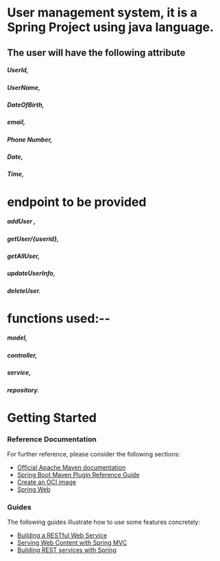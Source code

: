 # User management system, it is a Spring Project using java language.
## The user will have the following attribute
##### UserId,
##### UserName,
##### DateOfBirth,
##### email,
##### Phone Number,
##### Date,
##### Time,
  
# endpoint to be provided 
##### addUser ,
##### getUser/{userid},
##### getAllUser,
##### updateUserInfo,
##### deleteUser.

# functions used:--
##### model,
##### controller,
##### service,
##### repository.


# Getting Started

### Reference Documentation
For further reference, please consider the following sections:

* [Official Apache Maven documentation](https://maven.apache.org/guides/index.html)
* [Spring Boot Maven Plugin Reference Guide](https://docs.spring.io/spring-boot/docs/3.0.2/maven-plugin/reference/html/)
* [Create an OCI image](https://docs.spring.io/spring-boot/docs/3.0.2/maven-plugin/reference/html/#build-image)
* [Spring Web](https://docs.spring.io/spring-boot/docs/3.0.2/reference/htmlsingle/#web)

### Guides
The following guides illustrate how to use some features concretely:

* [Building a RESTful Web Service](https://spring.io/guides/gs/rest-service/)
* [Serving Web Content with Spring MVC](https://spring.io/guides/gs/serving-web-content/)
* [Building REST services with Spring](https://spring.io/guides/tutorials/rest/)

